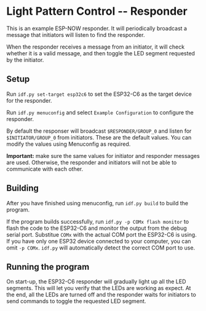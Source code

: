 # Light Pattern Control -- Responder

This is an example ESP-NOW responder. It will periodically broadcast a message that initiators will listen to find the responder.

When the responder receives a message from an initiator, it will check whether it is a valid message, and then toggle the LED segment requested by the initiator.

## Setup

Run `idf.py set-target esp32c6` to set the ESP32-C6 as the target device for the responder.

Run `idf.py menuconfig` and select `Example Configuration` to configure the responder.

By default the responser will broadcast `$RESPONDER/GROUP_0` and listen for `$INITIATOR/GROUP_0` from initiators. These are the default values. You can modify the values using Menuconfig as required.

**Important:** make sure the same values for initiator and responder messages are used. Otherwise, the responder and initiators will not be able to communicate with each other.

## Building

After you have finished using menuconfig, run `idf.py build` to build the program.

If the program builds successfully, run `idf.py -p COMx flash monitor` to flash the code to the ESP32-C6 and monitor the output from the debug serial port. Substitue `COMx` with the actual COM port the ESP32-C6 is using. If you have only one ESP32 device connected to your computer, you can omit `-p COMx`. `idf.py` will automatically detect the correct COM port to use.

## Running the program

On start-up, the ESP32-C6 responder will gradually light up all the LED segments. This will let you verify that the LEDs are working as expect. At the end, all the LEDs are turned off and the responder waits for initiators to send commands to toggle the requested LED segment.

